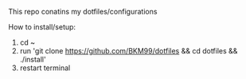 This repo conatins my dotfiles/configurations 

How to install/setup:
1. cd ~ 
2. run 'git clone https://github.com/BKM99/dotfiles && cd dotfiles && ./install'
3. restart terminal
